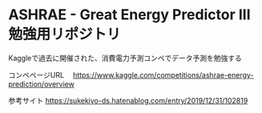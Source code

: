 # ASHRAE - Great Energy Predictor III 勉強用リポジトリ

Kaggleで過去に開催された、消費電力予測コンペでデータ予測を勉強する

コンペページURL　 
https://www.kaggle.com/competitions/ashrae-energy-prediction/overview

参考サイト
https://sukekiyo-ds.hatenablog.com/entry/2019/12/31/102819
